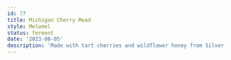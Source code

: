 ```yaml
---
id: 77
title: Michigan Cherry Mead
style: Melomel
status: ferment
date: '2023-08-05'
description: 'Made with tart cherries and wildflower honey from Silver Creek Apiaries, that I picked up from a farm stand while driving through Michigan.'
---
```

